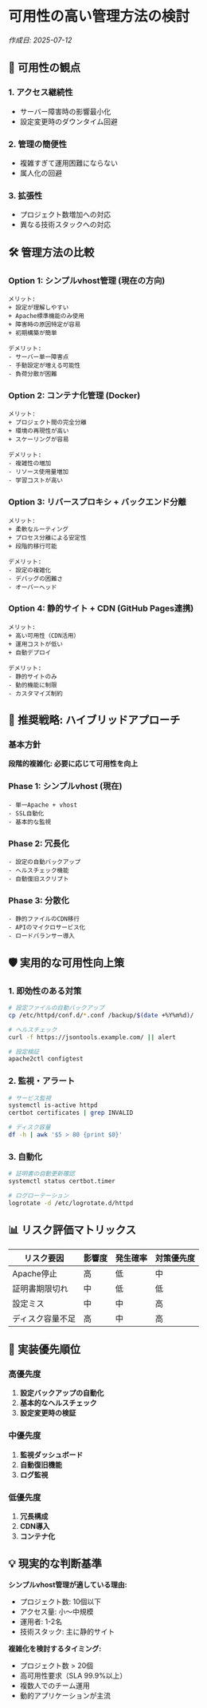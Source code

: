 # 可用性の高い管理方法の検討

*作成日: 2025-07-12*

## 🎯 可用性の観点

### 1. **アクセス継続性**
- サーバー障害時の影響最小化
- 設定変更時のダウンタイム回避

### 2. **管理の簡便性**
- 複雑すぎて運用困難にならない
- 属人化の回避

### 3. **拡張性**
- プロジェクト数増加への対応
- 異なる技術スタックへの対応

## 🛠️ 管理方法の比較

### Option 1: シンプルvhost管理 (現在の方向)
```
メリット:
+ 設定が理解しやすい
+ Apache標準機能のみ使用
+ 障害時の原因特定が容易
+ 初期構築が簡単

デメリット:
- サーバー単一障害点
- 手動設定が増える可能性
- 負荷分散が困難
```

### Option 2: コンテナ化管理 (Docker)
```
メリット:
+ プロジェクト間の完全分離
+ 環境の再現性が高い
+ スケーリングが容易

デメリット:
- 複雑性の増加
- リソース使用量増加
- 学習コストが高い
```

### Option 3: リバースプロキシ + バックエンド分離
```
メリット:
+ 柔軟なルーティング
+ プロセス分離による安定性
+ 段階的移行可能

デメリット:
- 設定の複雑化
- デバッグの困難さ
- オーバーヘッド
```

### Option 4: 静的サイト + CDN (GitHub Pages連携)
```
メリット:
+ 高い可用性（CDN活用）
+ 運用コストが低い
+ 自動デプロイ

デメリット:
- 静的サイトのみ
- 動的機能に制限
- カスタマイズ制約
```

## 🎯 推奨戦略: ハイブリッドアプローチ

### 基本方針
**段階的複雑化: 必要に応じて可用性を向上**

### Phase 1: シンプルvhost (現在)
```
- 単一Apache + vhost
- SSL自動化
- 基本的な監視
```

### Phase 2: 冗長化
```
- 設定の自動バックアップ
- ヘルスチェック機能
- 自動復旧スクリプト
```

### Phase 3: 分散化
```
- 静的ファイルのCDN移行
- APIのマイクロサービス化
- ロードバランサー導入
```

## 🛡️ 実用的な可用性向上策

### 1. 即効性のある対策
```bash
# 設定ファイルの自動バックアップ
cp /etc/httpd/conf.d/*.conf /backup/$(date +%Y%m%d)/

# ヘルスチェック
curl -f https://jsontools.example.com/ || alert

# 設定検証
apache2ctl configtest
```

### 2. 監視・アラート
```bash
# サービス監視
systemctl is-active httpd
certbot certificates | grep INVALID

# ディスク容量
df -h | awk '$5 > 80 {print $0}'
```

### 3. 自動化
```bash
# 証明書の自動更新確認
systemctl status certbot.timer

# ログローテーション
logrotate -d /etc/logrotate.d/httpd
```

## 📊 リスク評価マトリックス

| リスク要因 | 影響度 | 発生確率 | 対策優先度 |
|------------|--------|----------|------------|
| Apache停止 | 高 | 低 | 中 |
| 証明書期限切れ | 中 | 低 | 低 |
| 設定ミス | 中 | 中 | 高 |
| ディスク容量不足 | 高 | 中 | 高 |

## 🚀 実装優先順位

### 高優先度
1. **設定バックアップの自動化**
2. **基本的なヘルスチェック**
3. **設定変更時の検証**

### 中優先度
1. **監視ダッシュボード**
2. **自動復旧機能**
3. **ログ監視**

### 低優先度
1. **冗長構成**
2. **CDN導入**
3. **コンテナ化**

## 💡 現実的な判断基準

**シンプルvhost管理が適している理由:**
- プロジェクト数: 10個以下
- アクセス量: 小〜中規模
- 運用者: 1-2名
- 技術スタック: 主に静的サイト

**複雑化を検討するタイミング:**
- プロジェクト数 > 20個
- 高可用性要求（SLA 99.9%以上）
- 複数人でのチーム運用
- 動的アプリケーションが主流